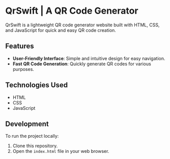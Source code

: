 # QrSwift | A QR Code Generator

QrSwift is a lightweight QR code generator website built with HTML, CSS, and JavaScript for quick and easy QR code creation.

## Features

- **User-Friendly Interface**: Simple and intuitive design for easy navigation.
- **Fast QR Code Generation**: Quickly generate QR codes for various purposes.

## Technologies Used

- HTML
- CSS
- JavaScript

## Development

To run the project locally:

1. Clone this repository.
2. Open the `index.html` file in your web browser.
